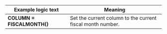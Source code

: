 
|Example logic text|Meaning|
|------------------|-------|
|**COLUMN = FISCALMONTH()**|Set the current column to the current fiscal month number.|

  